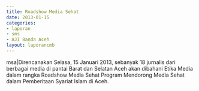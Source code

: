 ```yaml
---
title: Roadshow Media Sehat
date: 2013-01-15
categories:
- laporan
- sms
- AJI Banda Aceh
layout: laporancmb
---
```


msa\|Direncanakan Selasa, 15 Januari 2013, sebanyak 18 jurnalis dari berbagai media di pantai Barat dan Selatan Aceh akan dibahani Etika Media dalam rangka Roadshow Media Sehat Program Mendorong Media Sehat dalam Pemberitaan Syariat Islam di Aceh.
